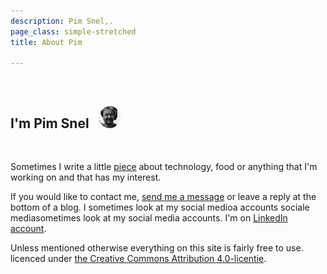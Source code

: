```yaml
---
description: Pim Snel,.
page_class: simple-stretched
title: About Pim

---
```


<br/>

## I'm Pim Snel <img src="imgs/getfoto2.jpg" alt="Pim Snel" style="width:35px;border-radius:50%;margin-left:10px;"/>
<br/>

Sometimes I write a little [piece](/blog/) about technology, food or anything that I'm working on and that has my interest.

If you would like to contact me, [send me a message](/contact) or leave a reply
at the bottom of a blog. I <expando><initial>sometimes look at my social medioa accounts <a>sociale
media</a></initial><expanded>sometimes look at my social media accounts. I'm on
[LinkedIn account](https://www.linkedin.com/in/pimsnel)</expanded></expando>.

Unless mentioned otherwise everything on this site is <expando><initial><a>fairly free</a> to use.</initial><expanded> licenced under [the Creative Commons Attribution 4.0-licentie](https://creativecommons.org/licenses/by/4.0/deed.en)</expanded></expando>.
